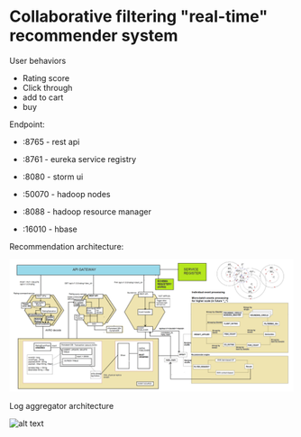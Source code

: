 # Collaborative filtering "real-time" recommender system

User behaviors
  - Rating score
  - Click through
  - add to cart 
  - buy  

Endpoint:
  - :8765 - rest api 
  
  - :8761 - eureka service registry 

  - :8080 - storm ui 

  - :50070 - hadoop nodes

  - :8088 - hadoop resource manager 

  - :16010 - hbase

Recommendation architecture:

![alt text](https://raw.githubusercontent.com/datnguyenzzz/E_commerce_django/real-time-compute/assets/recommender-service.png)

Log aggregator architecture

![alt text](https://raw.githubusercontent.com/datnguyenzzz/Microservices_architecture/real-time-compute/assets/ELK_multiple_DCs.png)
